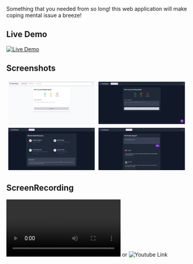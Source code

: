 Something that you needed from so long! this web application will make coping mental issue a breeze!

## Live Demo

[![Live Demo](https://img.shields.io/badge/Live%20Demo-Click%20Here-brightgreen)](https://mental-health-support.vercel.app/)


## Screenshots

<div style="display: flex; flex-wrap: wrap;">
    <img src="P1.png" alt="Screenshot 1" width="45%" style="margin: 5px;">
    <img src="P4.png" alt="Screenshot 1" width="45%" style="margin: 5px;">
    <img src="P2.png" alt="Screenshot 2" width="45%" style="margin: 5px;">
    <img src="P3.png" alt="Screenshot 3" width="45%" style="margin: 5px;">
</div>



## ScreenRecording

![Here](https://github.com/Dev-Aditya-More/mental-health-support/blob/main/Recording%20.mp4) or ![Youtube Link](https://youtu.be/A-oHKn-2VuI?si=oU3Z2I2bAFoHrczm)
